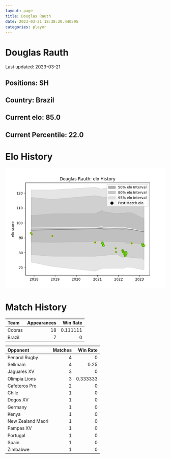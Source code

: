 ```yaml
---  
layout: page  
title: Douglas Rauth  
date: 2023-03-21 18:38:20.440595  
categories: player  
---
```

# Douglas Rauth


Last updated: 2023-03-21
## Positions: SH

## Country: Brazil

## Current elo: 85.0

## Current Percentile: 22.0

# Elo History


![elo history](history_DouglasRauth.png)
# Match History


| Team   |   Appearances |   Win Rate |
|:-------|--------------:|-----------:|
| Cobras |            18 |   0.111111 |
| Brazil |             7 |   0        |

| Opponent          |   Matches |   Win Rate |
|:------------------|----------:|-----------:|
| Penarol Rugby     |         4 |   0        |
| Selknam           |         4 |   0.25     |
| Jaguares XV       |         3 |   0        |
| Olimpia Lions     |         3 |   0.333333 |
| Cafeteros Pro     |         2 |   0        |
| Chile             |         1 |   0        |
| Dogos XV          |         1 |   0        |
| Germany           |         1 |   0        |
| Kenya             |         1 |   0        |
| New Zealand Maori |         1 |   0        |
| Pampas XV         |         1 |   0        |
| Portugal          |         1 |   0        |
| Spain             |         1 |   0        |
| Zimbabwe          |         1 |   0        |